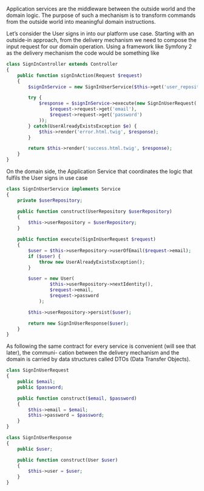 Application services are the middleware between the outside world and the domain logic. The purpose of such a mechanism is to transform commands from the outside world into meaningful domain instructions.

Let’s consider the User signs in into our platform use case. Starting with an outside-in approach, from the delivery mechanism we need to compose the input request for our domain operation. Using a framework like Symfony 2 as the delivery mechanism the code would be something like

```php
class SignInController extends Controller
{
    public function signInAction(Request $request)
    {
        $signInService = new SignInUserService($this->get('user_repository'));

        try {
            $response = $signInService->execute(new SignInUserRequest(
                $request->request->get('email'),
                $request->request->get('password')
            ));
        } catch(UserAlreadyExistsException $e) {
            $this->render('error.html.twig', $response);
        }

        return $this->render('success.html.twig', $response);
    }
}
```

On the domain side, the Application Service that coordinates the logic that fulfils the User signs in use case

```php
class SignInUserService implements Service
{
    private $userRepository;

    public function construct(UserRepository $userRepository)
    {
        $this->userRepository = $userRepository;
    }

    public function execute(SignInUserRequest $request)
    {
        $user = $this->userRepository->userOfEmail($request->email);
        if ($user) {
            throw new UserAlreadyExistsException();
        }

        $user = new User(
                $this->userRepository->nextIdentity(),
                $request->email,
                $request->password
            );

        $this->userRepository->persist($user);

        return new SignInUserResponse($user);
    }
}
```

As following the same contract for every service is convenient \(will see that later\), the communi- cation between the delivery mechanism and the domain is carried by data structures called DTOs \(Data Transfer Objects\).





```php
class SignInUserRequest
{
    public $email;
    public $password;

    public function construct($email, $password)
    {
        $this->email = $email;
        $this->password = $password;
    }
}

class SignInUserResponse
{
    public $user;

    public function construct(User $user)
    {
        $this->user = $user;
    }
}
```



